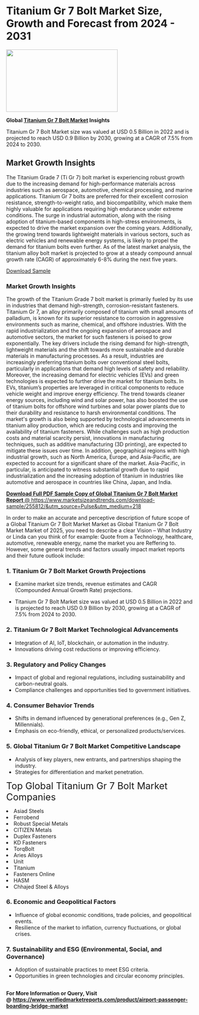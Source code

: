 <H1>Titanium Gr 7 Bolt Market Size, Growth and Forecast from 2024 - 2031</H1><img class="aligncenter size-medium wp-image-584254" src="https://thirdeyenews.in/wp-content/uploads/2024/09/Global-Market-Research-300x168.jpeg" alt="" width="300" height="168" /><p><strong>Global&nbsp;<a href="https://www.marketsizeandtrends.com/download-sample/255812/&amp;utm_source=Pulse&amp;utm_medium=218">Titanium Gr 7 Bolt Market</a> Insights</strong></p><p>Titanium Gr 7 Bolt Market size was valued at USD 0.5 Billion in 2022 and is projected to reach USD 0.9 Billion by 2030, growing at a CAGR of 7.5% from 2024 to 2030.</p><p><h2>Market Growth Insights</h2> <p>The Titanium Grade 7 (Ti Gr 7) bolt market is experiencing robust growth due to the increasing demand for high-performance materials across industries such as aerospace, automotive, chemical processing, and marine applications. Titanium Gr 7 bolts are preferred for their excellent corrosion resistance, strength-to-weight ratio, and biocompatibility, which make them highly valuable for applications requiring high endurance under extreme conditions. The surge in industrial automation, along with the rising adoption of titanium-based components in high-stress environments, is expected to drive the market expansion over the coming years. Additionally, the growing trend towards lightweight materials in various sectors, such as electric vehicles and renewable energy systems, is likely to propel the demand for titanium bolts even further. As of the latest market analysis, the titanium alloy bolt market is projected to grow at a steady compound annual growth rate (CAGR) of approximately 6-8% during the next five years.</p> <p><a href="sample-download-link">Download Sample</a></p> <h3>Market Growth Insights</h3> <p>The growth of the Titanium Grade 7 bolt market is primarily fueled by its use in industries that demand high-strength, corrosion-resistant fasteners. Titanium Gr 7, an alloy primarily composed of titanium with small amounts of palladium, is known for its superior resistance to corrosion in aggressive environments such as marine, chemical, and offshore industries. With the rapid industrialization and the ongoing expansion of aerospace and automotive sectors, the market for such fasteners is poised to grow exponentially. The key drivers include the rising demand for high-strength, lightweight materials and the shift towards more sustainable and durable materials in manufacturing processes. As a result, industries are increasingly preferring titanium bolts over conventional steel bolts, particularly in applications that demand high levels of safety and reliability. Moreover, the increasing demand for electric vehicles (EVs) and green technologies is expected to further drive the market for titanium bolts. In EVs, titanium’s properties are leveraged in critical components to reduce vehicle weight and improve energy efficiency. The trend towards cleaner energy sources, including wind and solar power, has also boosted the use of titanium bolts for offshore wind turbines and solar power plants due to their durability and resistance to harsh environmental conditions. The market's growth is also being supported by technological advancements in titanium alloy production, which are reducing costs and improving the availability of titanium fasteners. While challenges such as high production costs and material scarcity persist, innovations in manufacturing techniques, such as additive manufacturing (3D printing), are expected to mitigate these issues over time. In addition, geographical regions with high industrial growth, such as North America, Europe, and Asia-Pacific, are expected to account for a significant share of the market. Asia-Pacific, in particular, is anticipated to witness substantial growth due to rapid industrialization and the increasing adoption of titanium in industries like automotive and aerospace in countries like China, Japan, and India. <p><a href="more-insights-link"></p><p><span class=""><strong>Download Full PDF Sample Copy of Global Titanium Gr 7 Bolt Market Report</strong> @ <a href="https://www.marketsizeandtrends.com/download-sample/255812/&amp;utm_source=Pulse&amp;utm_medium=218" target="_blank">https://www.marketsizeandtrends.com/download-sample/255812/&amp;utm_source=Pulse&amp;utm_medium=218</a></span></p><p>In order to make an accurate and perceptive description of future scope of a Global&nbsp;Titanium Gr 7 Bolt Market Market as Global&nbsp;Titanium Gr 7 Bolt Market Market of 2025, you need to describe a clear Vision &ndash; What Industry or Linda can you think of for example: Quote from a Technology, healthcare, automotive, renewable energy, name the market you are Reffering to. However, some general trends and factors usually impact market reports and their future outlook include:</p><h3>1.&nbsp;<strong>Titanium Gr 7 Bolt Market Growth Projections</strong></h3><ul><li>Examine market size trends, revenue estimates and CAGR (Compounded Annual Growth Rate) projections.</li><li><p>Titanium Gr 7 Bolt Market size was valued at USD 0.5 Billion in 2022 and is projected to reach USD 0.9 Billion by 2030, growing at a CAGR of 7.5% from 2024 to 2030.</p></li></ul><h3>2.&nbsp;<strong>Titanium Gr 7 Bolt Market Technological Advancements</strong></h3><ul><li>Integration of AI, IoT, blockchain, or automation in the industry.</li><li>Innovations driving cost reductions or improving efficiency.</li></ul><h3>3.&nbsp;<strong>Regulatory and Policy Changes</strong></h3><ul><li>Impact of global and regional regulations, including sustainability and carbon-neutral goals.</li><li>Compliance challenges and opportunities tied to government initiatives.</li></ul><h3>4.&nbsp;<strong>Consumer Behavior Trends</strong></h3><ul><li>Shifts in demand influenced by generational preferences (e.g., Gen Z, Millennials).</li><li>Emphasis on eco-friendly, ethical, or personalized products/services.</li></ul><h3>5.&nbsp;<strong>Global Titanium Gr 7 Bolt Market Competitive Landscape</strong></h3><ul><li>Analysis of key players, new entrants, and partnerships shaping the industry.</li><li>Strategies for differentiation and market penetration.</li></ul><p data-pm-slice="1 1 []"><span style="color: inherit; font-family: inherit; font-size: 25px;">Top Global Titanium Gr 7 Bolt Market Companies</span></p><div class="" data-test-id=""><p><li>Asiad Steels</li><li> Ferrobend</li><li> Robust Special Metals</li><li> CITIZEN Metals</li><li> Duplex Fasteners</li><li> KD Fasteners</li><li> TorqBolt</li><li> Aries Alloys</li><li> Unit</li><li> Titanium</li><li> Fasteners Online</li><li> HASM</li><li> Chhajed Steel & Alloys</li></p></div><h3>6.&nbsp;<strong>Economic and Geopolitical Factors</strong></h3><ul><li>Influence of global economic conditions, trade policies, and geopolitical events.</li><li>Resilience of the market to inflation, currency fluctuations, or global crises.</li></ul><h3>7.&nbsp;<strong>Sustainability and ESG (Environmental, Social, and Governance)</strong></h3><ul><li>Adoption of sustainable practices to meet ESG criteria.</li><li>Opportunities in green technologies and circular economy principles.</li></ul><h2><strong style="font-size: 14px;">For More Information or Query, Visit @&nbsp;</strong><a style="background-color: #ffffff; font-size: 14px;" href="https://www.marketsizeandtrends.com/report/titanium-gr-7-bolt-market/" target="_blank">https://www.verifiedmarketreports.com/product/airport-passenger-boarding-bridge-market</a></h2>
